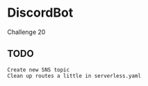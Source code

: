 # DiscordBot
Challenge 20

## TODO 
    
    Create new SNS topic
    Clean up routes a little in serverless.yaml
    